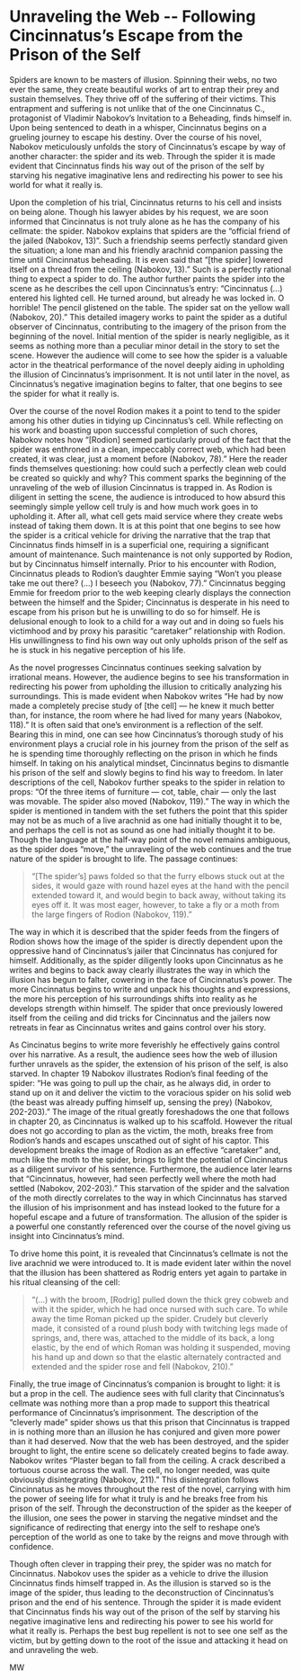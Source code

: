 ﻿# Unraveling the Web -- Following Cincinnatus’s Escape from the Prison of the Self

Spiders are known to be masters of illusion. Spinning their webs, no two ever the same, they create beautiful works of art to entrap their prey and sustain themselves. They thrive off of the suffering of their victims. This entrapment and suffering is not unlike that of the one Cincinnatus C., protagonist of Vladimir Nabokov’s Invitation to a Beheading, finds himself in. Upon being sentenced to death in a whisper, Cincinnatus begins on a grueling journey to escape his destiny. Over the course of his novel, Nabokov meticulously unfolds the story of Cincinnatus’s escape by way of another character: the spider and its web. Through the spider it is made evident that Cincinnatus finds his way out of the prison of the self by starving his negative imaginative lens and redirecting his power to see his world for what it really is.

Upon the completion of his trial, Cincinnatus returns to his cell and insists on being alone. Though his lawyer abides by his request, we are soon informed that Cincinnatus is not truly alone as he has the company of his cellmate: the spider. Nabokov explains that spiders are the “official friend of the jailed (Nabokov, 13)”. Such a friendship seems perfectly standard given the situation; a lone man and his friendly arachnid companion passing the time until Cincinnatus beheading. It is even said that “[the spider] lowered itself on a thread from the ceiling (Nabokov, 13).” Such is a perfectly rational thing to expect a spider to do. The author further paints the spider into the scene as he describes the cell upon Cincinnatus’s entry: “Cincinnatus (...) entered his lighted cell. He turned around, but already he was locked in. O horrible! The pencil glistened on the table. The spider sat on the yellow wall (Nabokov, 20).” This detailed imagery works to paint the spider as a dutiful observer of Cincinnatus, contributing to the imagery of the prison from the beginning of the novel. Initial mention of the spider is nearly negligible, as it seems as nothing more than a peculiar minor detail in the story to set the scene. However the audience will come to see how the spider is a valuable actor in the theatrical performance of the novel deeply aiding in upholding the illusion of Cincinnatus’s imprisonment. It is not until later in the novel, as Cincinnatus’s negative imagination begins to falter, that one begins to see the spider for what it really is.

Over the course of the novel Rodion makes it a point to tend to the spider among his other duties in tidying up Cincinnatus’s cell. While reflecting on his work and boasting upon successful completion of such chores, Nabokov notes how “[Rodion] seemed particularly proud of the fact that the spider was enthroned in a clean, impeccably correct web, which had been created, it was clear, just a moment before (Nabokov, 78).” Here the reader finds themselves questioning: how could such a perfectly clean web could be created so quickly and why? This comment sparks the beginning of the unraveling of the web of illusion Cincinnatus is trapped in. As Rodion is diligent in setting the scene, the audience is introduced to how absurd this seemingly simple yellow cell truly is and how much work goes in to upholding it. After all, what cell gets maid service where they create webs instead of taking them down. It is at this point that one begins to see how the spider is a critical vehicle for driving the narrative that the trap that Cincinnatus finds himself in is a superficial one, requiring a significant amount of maintenance. Such maintenance is not only supported by Rodion, but by Cincinnatus himself internally. Prior to his encounter with Rodion, Cincinnatus pleads to Rodion’s daughter Emmie saying “Won’t you please take me out there? (...) I beseech you (Nabokov, 77).” Cincinnatus begging Emmie for freedom prior to the web keeping clearly displays the connection between the himself and the Spider; Cincinnatus is desperate in his need to escape from his prison but he is unwilling to do so for himself. He is delusional enough to look to a child for a way out and in doing so fuels his victimhood and by proxy his parasitic “caretaker” relationship with Rodion. His unwillingness to find his own way out only upholds prison of the self as he is stuck in his negative perception of his life.

As the novel progresses Cincinnatus continues seeking salvation by irrational means. However, the audience begins to see his transformation in redirecting his power from upholding the illusion to critically analyzing his surroundings. This is made evident when Nabokov writes “He had by now made a completely precise study of [the cell] — he knew it much better than, for instance, the room where he had lived for many years (Nabokov, 118).” It is often said that one’s environment is a reflection of the self. Bearing this in mind, one can see how Cincinnatus’s thorough study of his environment plays a crucial role in his journey from the prison of the self as he is spending time thoroughly reflecting on the prison in which he finds himself. In taking on his analytical mindset, Cincinnatus begins to dismantle his prison of the self and slowly begins to find his way to freedom. In later descriptions of the cell, Nabokov further speaks to the spider in relation to props: “Of the three items of furniture — cot, table, chair — only the last was movable. The spider also moved (Nabokov, 119).” The way in which the spider is mentioned in tandem with the set futhers the point that this spider may not be as much of a live arachnid as one had initially thought it to be, and perhaps the cell is not as sound as one had initially thought it to be. Though the language at the half-way point of the novel remains ambiguous, as the spider does “move,” the unraveling of the web continues and the true nature of the spider is brought to life. The passage continues:

> “[The spider’s] paws folded so that the furry elbows stuck out at the sides, it would gaze with round hazel eyes at the hand with the pencil extended toward it, and would begin to back away, without taking its eyes off it. It was most eager, however, to take a fly or a moth from the large fingers of Rodion (Nabokov, 119).”

The way in which it is described that the spider feeds from the fingers of Rodion shows how the image of the spider is directly dependent upon the oppressive hand of Cincinnatus’s jailer that Cincinnatus has conjured for himself. Additionally, as the spider diligently looks upon Cincinnatus as he writes and begins to back away clearly illustrates the way in which the illusion has begun to falter, cowering in the face of Cincinnatus’s power. The more Cincinnatus begins to write and unpack his thoughts and expressions, the more his perception of his surroundings shifts into reality as he develops strength within himself. The spider that once previously lowered itself from the ceiling and did tricks for Cincinnatus and the jailers now retreats in fear as Cincinnatus writes and gains control over his story.

As Cincinatus begins to write more feverishly he effectively gains control over his narrative. As a result, the audience sees how the web of illusion further unravels as the spider, the extension of his prison of the self, is also starved. In chapter 19 Nabokov illustrates Rodion’s final feeding of the spider: “He was going to pull up the chair, as he always did, in order to stand up on it and deliver the victim to the voracious spider on his solid web (the beast was already puffing himself up, sensing the prey) (Nabokov, 202-203).” The image of the ritual greatly foreshadows the one that follows in chapter 20, as Cincinnatus is walked up to his scaffold. However the ritual does not go according to plan as the victim, the moth, breaks free from Rodion’s hands and escapes unscathed out of sight of his captor. This development breaks the image of Rodion as an effective “caretaker” and, much like the moth to the spider, brings to light the potential of Cincinnatus as a diligent survivor of his sentence. Furthermore, the audience later learns that “Cincinnatus, however, had seen perfectly well where the moth had settled (Nabokov, 202-203).” This starvation of the spider and the salvation of the moth directly correlates to the way in which Cincinnatus has starved the illusion of his imprisonment and has instead looked to the future for a hopeful escape and a future of transformation. The allusion of the spider is a powerful one constantly referenced over the course of the novel giving us insight into Cincinnatus’s mind.

To drive home this point, it is revealed that Cincinnatus’s cellmate is not the live arachnid we were introduced to. It is made evident later within the novel that the illusion has been shattered as Rodrig enters yet again to partake in his ritual cleansing of the cell:

> “(…) with the broom, [Rodrig] pulled down the thick grey cobweb and with it the spider, which he had once nursed with such care. To while away the time Roman picked up the spider. Crudely but cleverly made, it consisted of a round plush body with twitching legs made of springs, and, there was, attached to the middle of its back, a long elastic, by the end of which Roman was holding it suspended, moving his hand up and down so that the elastic alternately contracted and extended and the spider rose and fell (Nabokov, 210).”

Finally, the true image of Cincinnatus’s companion is brought to light: it is but a prop in the cell. The audience sees with full clarity that Cincinnatus’s cellmate was nothing more than a prop made to support this theatrical performance of Cincinnatus’s imprisonment. The description of the “cleverly made” spider shows us that this prison that Cincinnatus is trapped in is nothing more than an illusion he has conjured and given more power than it had deserved. Now that the web has been destroyed, and the spider brought to light, the entire scene so delicately created begins to fade away. Nabokov writes “Plaster began to fall from the ceiling. A crack described a tortuous course across the wall. The cell, no longer needed, was quite obviously disintegrating (Nabokov, 211).” This disintegration follows Cincinnatus as he moves throughout the rest of the novel, carrying with him the power of seeing life for what it truly is and he breaks free from his prison of the self. Through the deconstruction of the spider as the keeper of the illusion, one sees the power in starving the negative mindset and the significance of redirecting that energy into the self to reshape one’s perception of the world as one to take by the reigns and move through with confidence.

Though often clever in trapping their prey, the spider was no match for Cincinnatus. Nabokov uses the spider as a vehicle to drive the illusion Cincinnatus finds himself trapped in. As the illusion is starved so is the image of the spider, thus leading to the deconstruction of Cincinnatus’s prison and the end of his sentence. Through the spider it is made evident that Cincinnatus finds his way out of the prison of the self by starving his negative imaginative lens and redirecting his power to see his world for what it really is. Perhaps the best bug repellent is not to see one self as the victim, but by getting down to the root of the issue and attacking it head on and unraveling the web.

MW
